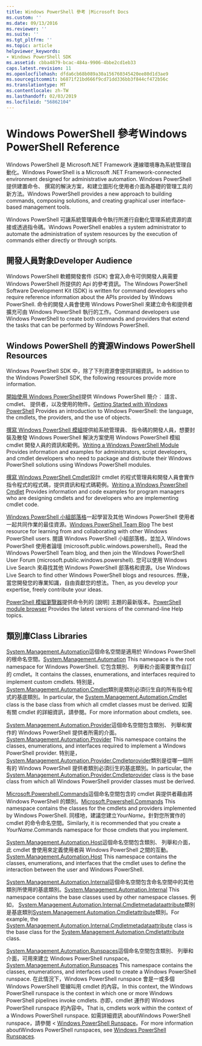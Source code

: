 ```yaml
---
title: Windows PowerShell 參考 |Microsoft Docs
ms.custom: ''
ms.date: 09/13/2016
ms.reviewer: ''
ms.suite: ''
ms.tgt_pltfrm: ''
ms.topic: article
helpviewer_keywords:
- Windows PowerShell SDK
ms.assetid: cbba4879-bcac-484a-9906-4bbe2cd1eb33
caps.latest.revision: 11
ms.openlocfilehash: dfda6cb68b089a30a156760345420ee80d1d3ae9
ms.sourcegitcommit: b6871f21bd666f9cd71dd336bb3f844cf472b56c
ms.translationtype: MT
ms.contentlocale: zh-TW
ms.lasthandoff: 02/03/2019
ms.locfileid: "56862104"
---
```

# <a name="windows-powershell-reference"></a><span data-ttu-id="b6b6a-102">Windows PowerShell 參考</span><span class="sxs-lookup"><span data-stu-id="b6b6a-102">Windows PowerShell Reference</span></span>

<span data-ttu-id="b6b6a-103">Windows PowerShell 是 Microsoft.NET Framework 連線環境專為系統管理自動化。</span><span class="sxs-lookup"><span data-stu-id="b6b6a-103">Windows PowerShell is a Microsoft .NET Framework-connected environment designed for administrative automation.</span></span> <span data-ttu-id="b6b6a-104">Windows PowerShell 提供建置命令、 撰寫的解決方案，和建立圖形化使用者介面為基礎的管理工具的新方法。</span><span class="sxs-lookup"><span data-stu-id="b6b6a-104">Windows PowerShell provides a new approach to building commands, composing solutions, and creating graphical user interface-based management tools.</span></span>

<span data-ttu-id="b6b6a-105">Windows PowerShell 可讓系統管理員命令執行所進行自動化管理系統資源的直接或透過指令碼。</span><span class="sxs-lookup"><span data-stu-id="b6b6a-105">Windows PowerShell enables a system administrator to automate the administration of system resources by the execution of commands either directly or through scripts.</span></span>

## <a name="developer-audience"></a><span data-ttu-id="b6b6a-106">開發人員對象</span><span class="sxs-lookup"><span data-stu-id="b6b6a-106">Developer Audience</span></span>

<span data-ttu-id="b6b6a-107">Windows PowerShell 軟體開發套件 (SDK) 會寫入命令可供開發人員需要 Windows PowerShell 所提供的 Api 的參考資訊。</span><span class="sxs-lookup"><span data-stu-id="b6b6a-107">The Windows PowerShell Software Development Kit (SDK) is written for command developers who require reference information about the APIs provided by Windows PowerShell.</span></span> <span data-ttu-id="b6b6a-108">命令的開發人員會使用 Windows PowerShell 來建立命令和提供者擴充可由 Windows PowerShell 執行的工作。</span><span class="sxs-lookup"><span data-stu-id="b6b6a-108">Command developers use Windows PowerShell to create both commands and providers that extend the tasks that can be performed by Windows PowerShell.</span></span>

## <a name="windows-powershell-resources"></a><span data-ttu-id="b6b6a-109">Windows PowerShell 的資源</span><span class="sxs-lookup"><span data-stu-id="b6b6a-109">Windows PowerShell Resources</span></span>

<span data-ttu-id="b6b6a-110">Windows PowerShell SDK 中，除了下列資源會提供詳細資訊。</span><span class="sxs-lookup"><span data-stu-id="b6b6a-110">In addition to the Windows PowerShell SDK, the following resources provide more information.</span></span>

<span data-ttu-id="b6b6a-111">[開始使用 Windows PowerShell](/powershell/scripting/getting-started/getting-started-with-windows-powershell)提供 Windows PowerShell 簡介︰ 語言、 cmdlet、 提供者，以及使用的物件。</span><span class="sxs-lookup"><span data-stu-id="b6b6a-111">[Getting Started with Windows PowerShell](/powershell/scripting/getting-started/getting-started-with-windows-powershell) Provides an introduction to Windows PowerShell: the language, the cmdlets, the providers, and the use of objects.</span></span>

<span data-ttu-id="b6b6a-112">[撰寫 Windows PowerShell 模組](./module/writing-a-windows-powershell-module.md)提供給系統管理員、 指令碼的開發人員，想要封裝及散發 Windows PowerShell 解決方案使用 Windows PowerShell 模組 cmdlet 開發人員的資訊和範例。</span><span class="sxs-lookup"><span data-stu-id="b6b6a-112">[Writing a Windows PowerShell Module](./module/writing-a-windows-powershell-module.md) Provides information and examples for administrators, script developers, and cmdlet developers who need to package and distribute their Windows PowerShell solutions using Windows PowerShell modules.</span></span>

<span data-ttu-id="b6b6a-113">[撰寫 Windows PowerShell Cmdlet](./cmdlet/writing-a-windows-powershell-cmdlet.md)設計 cmdlet 的程式管理員和開發人員會實作指令程式的程式碼，提供資訊和程式碼範例。</span><span class="sxs-lookup"><span data-stu-id="b6b6a-113">[Writing a Windows PowerShell Cmdlet](./cmdlet/writing-a-windows-powershell-cmdlet.md) Provides information and code examples for program managers who are designing cmdlets and for developers who are implementing cmdlet code.</span></span>

<span data-ttu-id="b6b6a-114">[Windows PowerShell 小組部落格](https://blogs.msdn.microsoft.com/PowerShell/)一起學習及其他 Windows PowerShell 使用者一起共同作業的最佳資源。</span><span class="sxs-lookup"><span data-stu-id="b6b6a-114">[Windows PowerShell Team Blog](https://blogs.msdn.microsoft.com/PowerShell/) The best resource for learning from and collaborating with other Windows PowerShell users.</span></span> <span data-ttu-id="b6b6a-115">閱讀 Windows PowerShell 小組部落格，並加入 Windows PowerShell 使用者論壇 (microsoft.public.windows.powershell)。</span><span class="sxs-lookup"><span data-stu-id="b6b6a-115">Read the Windows PowerShell Team blog, and then join the Windows PowerShell User Forum (microsoft.public.windows.powershell).</span></span> <span data-ttu-id="b6b6a-116">您可以使用 Windows Live Search 來尋找其他 Windows PowerShell 部落格和資源。</span><span class="sxs-lookup"><span data-stu-id="b6b6a-116">Use Windows Live Search to find other Windows PowerShell blogs and resources.</span></span> <span data-ttu-id="b6b6a-117">然後，當您開發您的專業知識，自由貢獻您的想法。</span><span class="sxs-lookup"><span data-stu-id="b6b6a-117">Then, as you develop your expertise, freely contribute your ideas.</span></span>

<span data-ttu-id="b6b6a-118">[PowerShell 模組瀏覽器](/powershell/module/)提供命令列的 [說明] 主題的最新版本。</span><span class="sxs-lookup"><span data-stu-id="b6b6a-118">[PowerShell module browser](/powershell/module/) Provides the latest versions of the command-line Help topics.</span></span>

## <a name="class-libraries"></a><span data-ttu-id="b6b6a-119">類別庫</span><span class="sxs-lookup"><span data-stu-id="b6b6a-119">Class Libraries</span></span>

<span data-ttu-id="b6b6a-120">[System.Management.Automation](/dotnet/api/System.Management.Automation)這個命名空間是適用於 Windows PowerShell 的根命名空間。</span><span class="sxs-lookup"><span data-stu-id="b6b6a-120">[System.Management.Automation](/dotnet/api/System.Management.Automation) This namespace is the root namespace for Windows PowerShell.</span></span> <span data-ttu-id="b6b6a-121">它包含類別、 列舉和介面需要實作自訂的 cmdlet。</span><span class="sxs-lookup"><span data-stu-id="b6b6a-121">It contains the classes, enumerations, and interfaces required to implement custom cmdlets.</span></span> <span data-ttu-id="b6b6a-122">特別是， [System.Management.Automation.Cmdlet](/dotnet/api/System.Management.Automation.Cmdlet)類別是類別必須衍生自的所有指令程式的基底類別。</span><span class="sxs-lookup"><span data-stu-id="b6b6a-122">In particular, the [System.Management.Automation.Cmdlet](/dotnet/api/System.Management.Automation.Cmdlet) class is the base class from which all cmdlet classes must be derived.</span></span> <span data-ttu-id="b6b6a-123">如需有關 cmdlet 的詳細資訊，請參閱。</span><span class="sxs-lookup"><span data-stu-id="b6b6a-123">For more information about cmdlets, see.</span></span>

<span data-ttu-id="b6b6a-124">[System.Management.Automation.Provider](/dotnet/api/System.Management.Automation.Provider)這個命名空間包含類別、 列舉和實作的 Windows PowerShell 提供者所需的介面。</span><span class="sxs-lookup"><span data-stu-id="b6b6a-124">[System.Management.Automation.Provider](/dotnet/api/System.Management.Automation.Provider) This namespace contains the classes, enumerations, and interfaces required to implement a Windows PowerShell provider.</span></span> <span data-ttu-id="b6b6a-125">特別是， [System.Management.Automation.Provider.Cmdletprovider](/dotnet/api/System.Management.Automation.Provider.CmdletProvider)類別是從哪一個所有的 Windows PowerShell 提供者類別必須衍生的基底類別。</span><span class="sxs-lookup"><span data-stu-id="b6b6a-125">In particular, the [System.Management.Automation.Provider.Cmdletprovider](/dotnet/api/System.Management.Automation.Provider.CmdletProvider) class is the base class from which all Windows PowerShell provider classes must be derived.</span></span>

<span data-ttu-id="b6b6a-126">[Microsoft.Powershell.Commands](/dotnet/api/Microsoft.PowerShell.Commands)這個命名空間包含的 cmdlet 與提供者藉由將 Windows PowerShell 的類別。</span><span class="sxs-lookup"><span data-stu-id="b6b6a-126">[Microsoft.Powershell.Commands](/dotnet/api/Microsoft.PowerShell.Commands) This namespace contains the classes for the cmdlets and providers implemented by Windows PowerShell.</span></span> <span data-ttu-id="b6b6a-127">同樣地，建議您建立*YourName*。針對您所實作的 cmdlet 的命令命名空間。</span><span class="sxs-lookup"><span data-stu-id="b6b6a-127">Similarly, it is recommended that you create a *YourName*.Commands namespace for those cmdlets that you implement.</span></span>

<span data-ttu-id="b6b6a-128">[System.Management.Automation.Host](/dotnet/api/System.Management.Automation.Host)這個命名空間包含類別、 列舉和介面，此 cmdlet 會使用來定義使用者與 Windows PowerShell 之間的互動。</span><span class="sxs-lookup"><span data-stu-id="b6b6a-128">[System.Management.Automation.Host](/dotnet/api/System.Management.Automation.Host) This namespace contains the classes, enumerations, and interfaces that the cmdlet uses to define the interaction between the user and Windows PowerShell.</span></span>

<span data-ttu-id="b6b6a-129">[System.Management.Automation.Internal](/dotnet/api/System.Management.Automation.Internal)這個命名空間包含命名空間中的其他類別所使用的基底類別。</span><span class="sxs-lookup"><span data-stu-id="b6b6a-129">[System.Management.Automation.Internal](/dotnet/api/System.Management.Automation.Internal) This namespace contains the base classes used by other namespace classes.</span></span> <span data-ttu-id="b6b6a-130">例如， [System.Management.Automation.Internal.Cmdletmetadataattribute](/dotnet/api/System.Management.Automation.Internal.CmdletMetadataAttribute)類別是基底類別[System.Management.Automation.Cmdletattribute](/dotnet/api/System.Management.Automation.CmdletAttribute)類別。</span><span class="sxs-lookup"><span data-stu-id="b6b6a-130">For example, the [System.Management.Automation.Internal.Cmdletmetadataattribute](/dotnet/api/System.Management.Automation.Internal.CmdletMetadataAttribute) class is the base class for the [System.Management.Automation.Cmdletattribute](/dotnet/api/System.Management.Automation.CmdletAttribute) class.</span></span>

<span data-ttu-id="b6b6a-131">[System.Management.Automation.Runspaces](/dotnet/api/System.Management.Automation.Runspaces)這個命名空間包含類別、 列舉和介面，可用來建立 Windows PowerShell runspace。</span><span class="sxs-lookup"><span data-stu-id="b6b6a-131">[System.Management.Automation.Runspaces](/dotnet/api/System.Management.Automation.Runspaces) This namespace contains the classes, enumerations, and interfaces used to create a Windows PowerShell runspace.</span></span> <span data-ttu-id="b6b6a-132">在此情況下，Windows PowerShell runspace 會是一或多個 Windows PowerShell 管線叫用 cmdlet 的內容。</span><span class="sxs-lookup"><span data-stu-id="b6b6a-132">In this context, the Windows PowerShell runspace is the context in which one or more Windows PowerShell pipelines invoke cmdlets.</span></span> <span data-ttu-id="b6b6a-133">亦即，cmdlet 運作的 Windows PowerShell runspace 的內容中。</span><span class="sxs-lookup"><span data-stu-id="b6b6a-133">That is, cmdlets work within the context of a Windows PowerShell runspace.</span></span> <span data-ttu-id="b6b6a-134">如需詳細資訊 aboutWindows PowerShell runspace，請參閱 < [Windows PowerShell Runspace](http://msdn.microsoft.com/en-us/a1582cfe-f06d-4aff-adc6-71f49a860ce9)。</span><span class="sxs-lookup"><span data-stu-id="b6b6a-134">For more information aboutWindows PowerShell runspaces, see [Windows PowerShell Runspaces](http://msdn.microsoft.com/en-us/a1582cfe-f06d-4aff-adc6-71f49a860ce9).</span></span>
